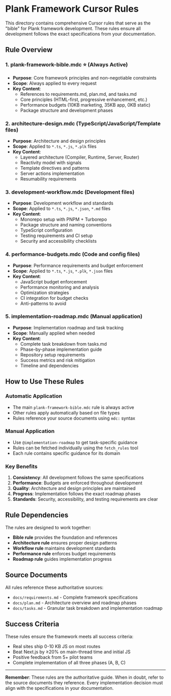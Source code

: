 # Plank Framework Cursor Rules

This directory contains comprehensive Cursor rules that serve as the "bible" for Plank framework development. These rules ensure all development follows the exact specifications from your documentation.

## Rule Overview

### 1. **plank-framework-bible.mdc** ⭐ (Always Active)
- **Purpose**: Core framework principles and non-negotiable constraints
- **Scope**: Always applied to every request
- **Key Content**:
  - References to requirements.md, plan.md, and tasks.md
  - Core principles (HTML-first, progressive enhancement, etc.)
  - Performance budgets (10KB marketing, 35KB app, 0KB static)
  - Package structure and development phases

### 2. **architecture-design.mdc** (TypeScript/JavaScript/Template files)
- **Purpose**: Architecture and design principles
- **Scope**: Applied to `*.ts`, `*.js`, `*.plk` files
- **Key Content**:
  - Layered architecture (Compiler, Runtime, Server, Router)
  - Reactivity model with signals
  - Template directives and patterns
  - Server actions implementation
  - Resumability requirements

### 3. **development-workflow.mdc** (Development files)
- **Purpose**: Development workflow and standards
- **Scope**: Applied to `*.ts`, `*.js`, `*.json`, `*.md` files
- **Key Content**:
  - Monorepo setup with PNPM + Turborepo
  - Package structure and naming conventions
  - TypeScript configuration
  - Testing requirements and CI setup
  - Security and accessibility checklists

### 4. **performance-budgets.mdc** (Code and config files)
- **Purpose**: Performance requirements and budget enforcement
- **Scope**: Applied to `*.ts`, `*.js`, `*.plk`, `*.json` files
- **Key Content**:
  - JavaScript budget enforcement
  - Performance monitoring and analysis
  - Optimization strategies
  - CI integration for budget checks
  - Anti-patterns to avoid

### 5. **implementation-roadmap.mdc** (Manual application)
- **Purpose**: Implementation roadmap and task tracking
- **Scope**: Manually applied when needed
- **Key Content**:
  - Complete task breakdown from tasks.md
  - Phase-by-phase implementation guide
  - Repository setup requirements
  - Success metrics and risk mitigation
  - Timeline and dependencies

## How to Use These Rules

### Automatic Application
- The main `plank-framework-bible.mdc` rule is always active
- Other rules apply automatically based on file types
- Rules reference your source documents using `mdc:` syntax

### Manual Application
- Use `@implementation-roadmap` to get task-specific guidance
- Rules can be fetched individually using the `fetch_rules` tool
- Each rule contains specific guidance for its domain

### Key Benefits
1. **Consistency**: All development follows the same specifications
2. **Performance**: Budgets are enforced throughout development
3. **Quality**: Architecture and design principles are maintained
4. **Progress**: Implementation follows the exact roadmap phases
5. **Standards**: Security, accessibility, and testing requirements are clear

## Rule Dependencies

The rules are designed to work together:
- **Bible rule** provides the foundation and references
- **Architecture rule** ensures proper design patterns
- **Workflow rule** maintains development standards
- **Performance rule** enforces budget requirements
- **Roadmap rule** guides implementation progress

## Source Documents

All rules reference these authoritative sources:
- `docs/requirements.md` - Complete framework specifications
- `docs/plan.md` - Architecture overview and roadmap phases
- `docs/tasks.md` - Granular task breakdown and implementation roadmap

## Success Criteria

These rules ensure the framework meets all success criteria:
- Real sites ship 0-10 KB JS on most routes
- Beat Next.js by ≥20% on main-thread time and initial JS
- Positive feedback from 5+ pilot teams
- Complete implementation of all three phases (A, B, C)

---

**Remember**: These rules are the authoritative guide. When in doubt, refer to the source documents they reference. Every implementation decision must align with the specifications in your documentation.
